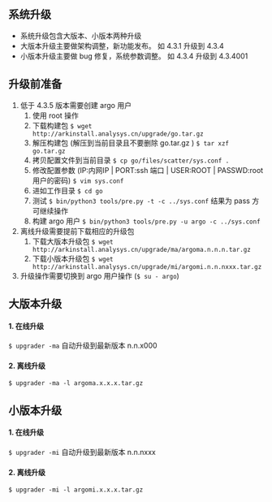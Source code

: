 ## 系统升级
  * 系统升级包含大版本、小版本两种升级
  * 大版本升级主要做架构调整，新功能发布。 如 4.3.1 升级到 4.3.4
  * 小版本升级主要做 bug 修复，系统参数调整。 如 4.3.4 升级到 4.3.4001
## 升级前准备
1. 低于 4.3.5 版本需要创建 argo 用户
    1. 使用 root 操作
    1. 下载构建包 `$ wget http://arkinstall.analysys.cn/upgrade/go.tar.gz`
    1. 解压构建包 (解压到当前目录且不要删除 go.tar.gz ) `$ tar xzf go.tar.gz` 
    1. 拷贝配置文件到当前目录  `$ cp go/files/scatter/sys.conf .` 
    1. 修改配置参数 (IP:内网IP | PORT:ssh 端口 | USER:ROOT | PASSWD:root 用户的密码) `$ vim sys.conf`
    1. 进如工作目录 `$ cd go`
    1. 测试 `$ bin/python3 tools/pre.py -t -c ../sys.conf`  结果为 pass 方可继续操作
    1. 构建 argo 用户 `$ bin/python3 tools/pre.py -u argo -c ../sys.conf`
1. 离线升级需要提前下载相应的升级包
    1. 下载大版本升级包 `$ wget http://arkinstall.analysys.cn/upgrade/ma/argoma.n.n.n.tar.gz`
    1. 下载小版本升级包 `$ wget http://arkinstall.analysys.cn/upgrade/mi/argomi.n.n.nxxx.tar.gz`
1. 升级操作需要切换到 argo 用户操作 (`$ su - argo`)
## 大版本升级
#### 1. 在线升级  
`$ upgrader -ma`    自动升级到最新版本 n.n.x000
#### 2. 离线升级  
`$ upgrader -ma -l argoma.x.x.x.tar.gz`
## 小版本升级
#### 1. 在线升级  
`$ upgrader -mi`     自动升级到最新版本 n.n.nxxx
#### 2. 离线升级  
`$ upgrader -mi -l argomi.x.x.x.tar.gz`

